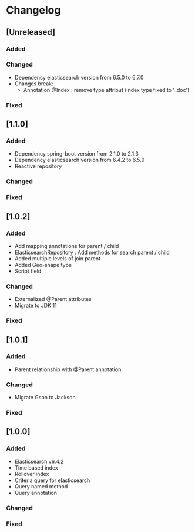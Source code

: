 # Changelog

## [Unreleased]
### Added

### Changed

- Dependency elasticsearch version from 6.5.0 to 6.7.0
- Changes break:
    - Annotation @Index : remove type attribut (index type fixed to '_doc')

### Fixed


## [1.1.0]
### Added
- Dependency spring-boot version from 2.1.0 to 2.1.3
- Dependency elasticsearch version from 6.4.2 to 6.5.0
- Reactive repository

### Changed

### Fixed

## [1.0.2]
### Added
- Add mapping annotations for parent / child
- ElasticsearchRepository : Add methods for search parent / child  
- Added multiple levels of join parent  
- Added Geo-shape type
- Script field

### Changed
- Externalized @Parent attributes
- Migrate to JDK 11

### Fixed

## [1.0.1]
### Added
- Parent relationship with @Parent annotation

### Changed
- Migrate Gson to Jackson

### Fixed

## [1.0.0]
### Added
- Elasticsearch v6.4.2
- Time based index
- Rollover index
- Criteria query for elasticsearch
- Query named method
- Query annotation

### Changed

### Fixed
